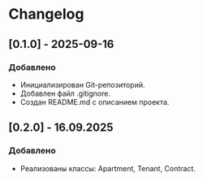 # Changelog

## [0.1.0] - 2025-09-16
### Добавлено
- Инициализирован Git-репозиторий.
- Добавлен файл .gitignore.
- Создан README.md с описанием проекта.
## [0.2.0] - 16.09.2025
### Добавлено
- Реализованы классы: Apartment, Tenant, Contract.
